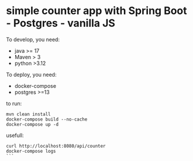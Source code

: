 # simple counter app with Spring Boot - Postgres - vanilla JS

To develop, you need:
- java >= 17 
- Maven > 3
- python >3.12

To deploy, you need:
- docker-compose
- postgres >=13


to run:
```
mvn clean install
docker-compose build --no-cache
docker-compose up -d
```

usefull:
````
curl http://localhost:8080/api/counter
docker-compose logs 
```